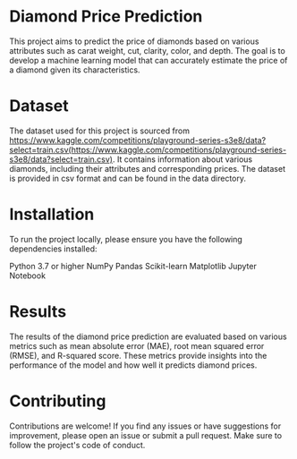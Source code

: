 # Diamond Price Prediction 
This project aims to predict the price of diamonds based on various attributes such as carat weight, cut, clarity, color, and depth. The goal is to develop a machine learning model that can accurately estimate the price of a diamond given its characteristics.

# Dataset
The dataset used for this project is sourced from https://www.kaggle.com/competitions/playground-series-s3e8/data?select=train.csv(https://www.kaggle.com/competitions/playground-series-s3e8/data?select=train.csv). It contains information about various diamonds, including their attributes and corresponding prices. The dataset is provided in csv format and can be found in the data directory.

# Installation
To run the project locally, please ensure you have the following dependencies installed:

Python 3.7 or higher
NumPy
Pandas
Scikit-learn
Matplotlib
Jupyter Notebook

# Results
The results of the diamond price prediction are evaluated based on various metrics such as mean absolute error (MAE), root mean squared error (RMSE), and R-squared score. These metrics provide insights into the performance of the model and how well it predicts diamond prices.

# Contributing
Contributions are welcome! If you find any issues or have suggestions for improvement, please open an issue or submit a pull request. Make sure to follow the project's code of conduct.
